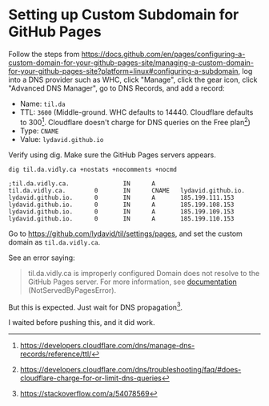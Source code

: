 
# Setting up Custom Subdomain for GitHub Pages
Follow the steps from https://docs.github.com/en/pages/configuring-a-custom-domain-for-your-github-pages-site/managing-a-custom-domain-for-your-github-pages-site?platform=linux#configuring-a-subdomain, log into a DNS provider such as WHC, click "Manage", click the gear icon, click "Advanced DNS Manager", go to DNS Records, and add a record:
- Name: `til.da`
- TTL: `3600` (Middle-ground. WHC defaults to 14440. Cloudflare defaults to 300[^1]. Cloudflare doesn't charge for DNS queries on the Free plan[^2])
- Type: `CNAME`
- Value: `lydavid.github.io`

Verify using dig. Make sure the GitHub Pages servers appears.
```
dig til.da.vidly.ca +nostats +nocomments +nocmd
```

```
;til.da.vidly.ca.               IN      A
til.da.vidly.ca.        0       IN      CNAME   lydavid.github.io.
lydavid.github.io.      0       IN      A       185.199.111.153
lydavid.github.io.      0       IN      A       185.199.108.153
lydavid.github.io.      0       IN      A       185.199.109.153
lydavid.github.io.      0       IN      A       185.199.110.153
```

Go to https://github.com/lydavid/til/settings/pages, and set the custom domain as `til.da.vidly.ca`.

See an error saying:
> til.da.vidly.ca is improperly configured
> Domain does not resolve to the GitHub Pages server. For more information, see [documentation](https://docs.github.com/articles/setting-up-a-custom-domain-with-github-pages/) (NotServedByPagesError).

But this is expected. Just wait for DNS propagation[^3].

I waited before pushing this, and it did work.

[^1]: https://developers.cloudflare.com/dns/manage-dns-records/reference/ttl/
[^2]: https://developers.cloudflare.com/dns/troubleshooting/faq/#does-cloudflare-charge-for-or-limit-dns-queries
[^3]: https://stackoverflow.com/a/54078569
